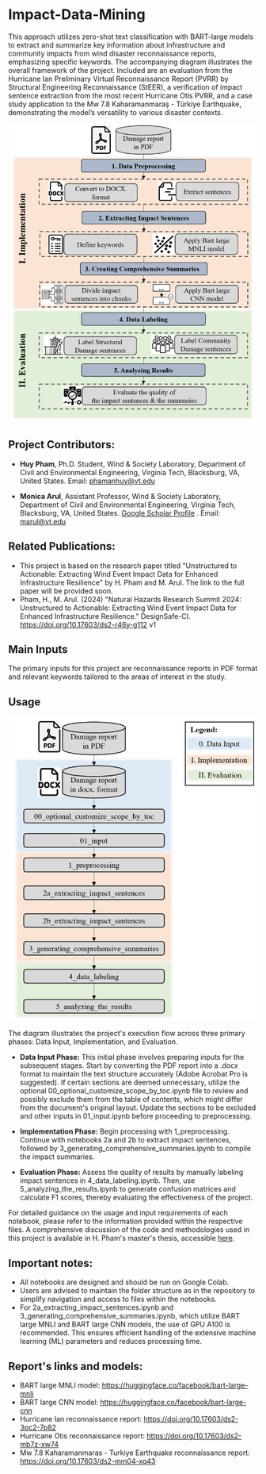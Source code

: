 # Impact-Data-Mining
This approach utilizes zero-shot text classification with BART-large models to extract and summarize key information about infrastructure and community impacts from wind disaster reconnaissance reports, emphasizing specific keywords. The accompanying diagram illustrates the overall framework of the project. Included are an evaluation from the Hurricane Ian Preliminary Virtual Reconnaissance Report (PVRR) by Structural Engineering Reconnaissance (StEER), a verification of impact sentence extraction from the most recent Hurricane Otis PVRR, and a case study application to the Mw 7.8 Kaharamanmaraş - Türkiye Earthquake, demonstrating the model’s versatility to various disaster contexts.

<p align="center">
  <a href="https://github.com/hpham1295/Impact-Data-Mining/blob/main/Framework.png">
    <img src="https://github.com/hpham1295/Impact-Data-Mining/blob/main/application_framework.png" width="500" alt="Framework Diagram">
  </a>
</p>

## Project Contributors:

- **Huy Pham**, Ph.D. Student, Wind & Society Laboratory, Department of Civil and Environmental Engineering, Virginia Tech, Blacksburg, VA, United States. Email: phamanhuy@vt.edu

- **Monica Arul**, Assistant Professor, Wind & Society Laboratory, Department of Civil and Environmental Engineering, Virginia Tech, Blacksburg, VA, United States. [Google Scholar Profile](https://scholar.google.com/citations?user=2X6cNooAAAAJ&hl=en)
. Email: marul@vt.edu

## Related Publications:
- This project is based on the research paper titled "Unstructured to Actionable: Extracting Wind Event Impact Data for Enhanced Infrastructure Resilience" by H. Pham and M. Arul. The link to the full paper will be provided soon.
- Pham, H., M. Arul. (2024) "Natural Hazards Research Summit 2024: Unstructured to Actionable: Extracting Wind Event Impact Data for Enhanced Infrastructure Resilience." DesignSafe-CI. https://doi.org/10.17603/ds2-r46y-g112 v1

## Main Inputs
The primary inputs for this project are reconnaissance reports in PDF format and relevant keywords tailored to the areas of interest in the study.

## Usage
<p align="center">
  <a href="https://github.com/hpham1295/Impact-Data-Mining/blob/main/Framework.png">
    <img src="https://github.com/hpham1295/Impact-Data-Mining/blob/main/workflow_diagram.png" width="500" alt="Workflow Diagram">
  </a>
</p>

The diagram illustrates the project's execution flow across three primary phases: Data Input, Implementation, and Evaluation.

- **Data Input Phase:** This initial phase involves preparing inputs for the subsequent stages. Start by converting the PDF report into a .docx format to maintain the text structure accurately (Adobe Acrobat Pro is suggested). If certain sections are deemed unnecessary, utilize the optional 00_optional_customize_scope_by_toc.ipynb file to review and possibly exclude them from the table of contents, which might differ from the document's original layout. Update the sections to be excluded and other inputs in 01_input.ipynb before proceeding to preprocessing.

- **Implementation Phase:** Begin processing with 1_preprocessing. Continue with notebooks 2a and 2b to extract impact sentences, followed by 3_generating_comprehensive_summaries.ipynb to compile the impact summaries.

- **Evaluation Phase:** Assess the quality of results by manually labeling impact sentences in 4_data_labeling.ipynb. Then, use 5_analyzing_the_results.ipynb to generate confusion matrices and calculate F1 scores, thereby evaluating the effectiveness of the project.

For detailed guidance on the usage and input requirements of each notebook, please refer to the information provided within the respective files. A comprehensive discussion of the code and methodologies used in this project is available in H. Pham's master's thesis, accessible [here](http://hdl.handle.net/10919/116151).

## Important notes:
- All notebooks are designed and should be run on Google Colab.
- Users are advised to maintain the folder structure as in the repository to  simplify navigation and access to files within the notebooks.
- For 2a_extracting_impact_sentences.ipynb and 3_generating_comprehensive_summaries.ipynb, which utilize BART large MNLI and BART large CNN models, the use of GPU A100 is recommended. This ensures efficient handling of the extensive machine learning (ML) parameters and reduces processing time.

## Report's links and models:
- BART large MNLI model: https://huggingface.co/facebook/bart-large-mnli
- BART large CNN model: https://huggingface.co/facebook/bart-large-cnn
- Hurricane Ian reconnaissance report: https://doi.org/10.17603/ds2-3pc2-7p82
- Hurricane Otis reconnaissance report:  https://doi.org/10.17603/ds2-mb7z-xw74
- Mw 7.8 Kaharamanmaras - Turkiye Earthquake reconnaissance report: https://doi.org/10.17603/ds2-mm04-xq43
